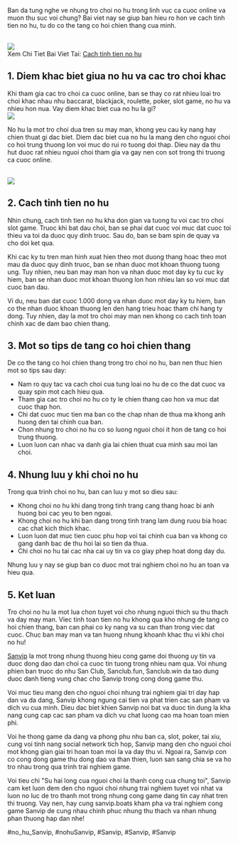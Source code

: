 <p>Ban da tung nghe ve nhung tro choi no hu trong linh vuc ca cuoc online va muon thu suc voi chung? Bai viet nay se giup ban hieu ro hon ve cach tinh tien no hu, tu do co the tang co hoi chien thang cua minh.</p><br><img src="https://sanvip.boats/wp-content/uploads/2025/01/logo-sanvip-boats-1.webp"></br>
Xem Chi Tiet Bai Viet Tai: <a href="https://sanvip.boats/cach-tinh-tien-no-hu/">Cach tinh tien no hu</a><h2>1. Diem khac biet giua no hu va cac tro choi khac</h2><p>Khi tham gia cac tro choi ca cuoc online, ban se thay co rat nhieu loai tro choi khac nhau nhu baccarat, blackjack, roulette, poker, slot game, no hu va nhieu hon nua. Vay diem khac biet cua no hu la gi?<br><img src="https://sanvip.boats/wp-content/uploads/2025/01/logo-sanvip-boats-1.webp"></br><p>No hu la mot tro choi dua tren su may man, khong yeu cau ky nang hay chien thuat gi dac biet. Diem dac biet cua no hu la mang den cho nguoi choi co hoi trung thuong lon voi muc do rui ro tuong doi thap. Dieu nay da thu hut duoc rat nhieu nguoi choi tham gia va gay nen con sot trong thi truong ca cuoc online.</p><br><img src="https://sanvip.boats/wp-content/uploads/2025/02/cach-tinh-tien-no-hu.webp"></br><h2>2. Cach tinh tien no hu</h2><p>Nhin chung, cach tinh tien no hu kha don gian va tuong tu voi cac tro choi slot game. Truoc khi bat dau choi, ban se phai dat cuoc voi muc dat cuoc toi thieu va toi da duoc quy dinh truoc. Sau do, ban se bam spin de quay va cho doi ket qua.<p>Khi cac ky tu tren man hinh xuat hien theo mot duong thang hoac theo mot mau da duoc quy dinh truoc, ban se nhan duoc mot khoan thuong tuong ung. Tuy nhien, neu ban may man hon va nhan duoc mot day ky tu cuc ky hiem, ban se nhan duoc mot khoan thuong lon hon nhieu lan so voi muc dat cuoc ban dau.</p><p>Vi du, neu ban dat cuoc 1.000 dong va nhan duoc mot day ky tu hiem, ban co the nhan duoc khoan thuong len den hang trieu hoac tham chi hang ty dong. Tuy nhien, day la mot tro choi may man nen khong co cach tinh toan chinh xac de dam bao chien thang.<h2>3. Mot so tips de tang co hoi chien thang</h2><p>De co the tang co hoi chien thang trong tro choi no hu, ban nen thuc hien mot so tips sau day:</p><ul>
<li>Nam ro quy tac va cach choi cua tung loai no hu de co the dat cuoc va quay spin mot cach hieu qua.</li>
<li>Tham gia cac tro choi no hu co ty le chien thang cao hon va muc dat cuoc thap hon.</li>
<li>Chi dat cuoc muc tien ma ban co the chap nhan de thua ma khong anh huong den tai chinh cua ban.</li>
<li>Chon nhung tro choi no hu co so luong nguoi choi it hon de tang co hoi trung thuong.</li>
<li>Luon luon can nhac va danh gia lai chien thuat cua minh sau moi lan choi.</li>
</ul><h2>4. Nhung luu y khi choi no hu</h2><p>Trong qua trinh choi no hu, ban can luu y mot so dieu sau:</p><ul>
<li>Khong choi no hu khi dang trong tinh trang cang thang hoac bi anh huong boi cac yeu to ben ngoai.</li>
<li>Khong choi no hu khi ban dang trong tinh trang lam dung ruou bia hoac cac chat kich thich khac.</li>
<li>Luon luon dat muc tien cuoc phu hop voi tai chinh cua ban va khong co gang danh bac de thu hoi lai so tien da thua.</li>
<li>Chi choi no hu tai cac nha cai uy tin va co giay phep hoat dong day du.</li>
</ul><p>Nhung luu y nay se giup ban co duoc mot trai nghiem choi no hu an toan va hieu qua.</p><h2>5. Ket luan</h2><p>Tro choi no hu la mot lua chon tuyet voi cho nhung nguoi thich su thu thach va day may man. Viec tinh toan tien no hu khong qua kho nhung de tang co hoi chien thang, ban can phai co ky nang va su can than trong viec dat cuoc. Chuc ban may man va tan huong nhung khoanh khac thu vi khi choi no hu!</p><p><a href="https://sanvip.boats/">Sanvip</a> la mot trong nhung thuong hieu cong game doi thuong uy tin va duoc dong dao dan choi ca cuoc tin tuong trong nhieu nam qua. Voi nhung phien ban truoc do nhu San Club, Sanclub.fun, Sanclub.win da tao dung duoc danh tieng vung chac cho Sanvip trong cong dong game thu.

Voi muc tieu mang den cho nguoi choi nhung trai nghiem giai tri day hap dan va da dang, Sanvip khong ngung cai tien va phat trien cac san pham va dich vu cua minh. Dieu dac biet khien Sanvip noi bat va duoc tin dung la kha nang cung cap cac san pham va dich vu chat luong cao ma hoan toan mien phi.

Voi he thong game da dang va phong phu nhu ban ca, slot, poker, tai xiu, cung voi tinh nang social network tich hop, Sanvip mang den cho nguoi choi mot khong gian giai tri hoan toan moi la va day thu vi. Ngoai ra, Sanvip con co cong dong game thu dong dao va than thien, luon san sang chia se va ho tro nhau trong qua trinh trai nghiem game.

Voi tieu chi "Su hai long cua nguoi choi la thanh cong cua chung toi", Sanvip cam ket luon dem den cho nguoi choi nhung trai nghiem tuyet voi nhat va luon no luc de tro thanh mot trong nhung cong game dang tin cay nhat tren thi truong. Vay nen, hay cung sanvip.boats kham pha va trai nghiem cong game Sanvip de cung nhau chinh phuc nhung thu thach va nhan nhung phan thuong hap dan nhe!</p>
#no_hu_Sanvip, #nohuSanvip, #Sanvip, #Sanvip, #Sanvip

